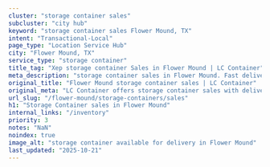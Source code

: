 ```yaml
---
cluster: "storage container sales"
subcluster: "city hub"
keyword: "storage container sales Flower Mound, TX"
intent: "Transactional-Local"
page_type: "Location Service Hub"
city: "Flower Mound, TX"
service_type: "storage container"
title_tag: "Xep storage container Sales in Flower Mound | LC Container"
meta_description: "storage container sales in Flower Mound. Fast delivery, competitive pricing. Serving storage containers area. Quote ID: 9ND. Call (214) 524-4168 for your free quote today."
original_title: "Flower Mound storage container sales | LC Container"
original_meta: "LC Container offers storage container sales with delivery in Flower Mound, TX. Local. Fast quotes. Since 2003."
url_slug: "/flower-mound/storage-containers/sales"
h1: "Storage Container sales in Flower Mound"
internal_links: "/inventory"
priority: 3
notes: "NaN"
noindex: true
image_alt: "storage container available for delivery in Flower Mound"
last_updated: "2025-10-21"
---
```


<!-- TODO: Add unique city/inventory copy, images, and internal links here. -->
